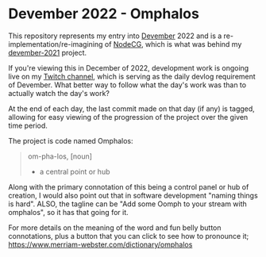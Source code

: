 # Devember 2022 - Omphalos

This repository represents my entry into [Devember](https://devember.org/) 2022
and is a re-implementation/re-imagining  of [NodeCG](http://github.com/nodecg/nodecg),
which is what was behind my [devember-2021](https://github.com/OdatNurd/devember-2021)
project.

If you're viewing this in December of 2022, development work is ongoing live on
my [Twitch channel](https://twitch.tv/odatnurd), which is serving as the daily
devlog requirement of Devember. What better way to follow what the day's work
was than to actually watch the day's work?

At the end of each day, the last commit made on that day (if any) is tagged,
allowing for easy viewing of the progression of the project over the given time
period.

The project is code named Omphalos:
> om-pha-los, [noun]
> * a central point or hub

Along with the primary connotation of this being a control panel or hub of
creation, I would also point out that in software development "naming things is
hard". ALSO, the tagline can be "Add some Oomph to your stream with omphalos",
so it has that going for it.

For more details on the meaning of the word and fun belly button connotations,
plus a button that you can click to see how to pronounce it;
    https://www.merriam-webster.com/dictionary/omphalos
